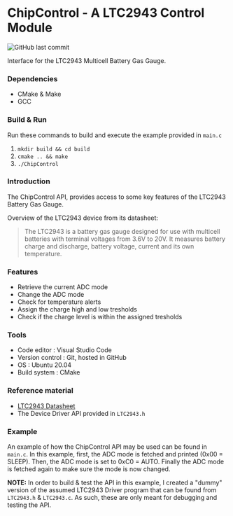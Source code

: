 # ChipControl - A LTC2943 Control Module
![GitHub last commit](https://img.shields.io/github/last-commit/suttala/LTC2943-Control-Module)

Interface for the LTC2943 Multicell Battery Gas Gauge.

### Dependencies
* CMake & Make
* GCC

### Build & Run
Run these commands to build and execute the example provided in `main.c`
1. `mkdir build && cd build`
2. `cmake .. && make`
3. `./ChipControl`


### Introduction

The ChipControl API, provides access to some key features of the LTC2943 Battery Gas Gauge.

Overview of the LTC2943 device from its datasheet:

> The LTC2943 is a battery gas gauge designed for use
> with multicell batteries with terminal voltages from 3.6V
> to 20V. It measures battery charge and discharge, battery
> voltage, current and its own temperature.

### Features

* Retrieve the current ADC mode
* Change the ADC mode
* Check for temperature alerts
* Assign the charge high and low tresholds
* Check if the charge level is within the assigned tresholds

### Tools

* Code editor : Visual Studio Code
* Version control : Git, hosted in GitHub
* OS : Ubuntu 20.04
* Build system : CMake

### Reference material

* [LTC2943 Datasheet](https://www.analog.com/media/en/technical-documentation/data-sheets/2943fa.pdf)
* The Device Driver API provided in `LTC2943.h`

### Example
An example of how the ChipControl API may be used can be found in `main.c`. In this example, first, the ADC mode is fetched and printed (0x00 = SLEEP).
Then, the ADC mode is set to 0xC0 = AUTO. Finally the ADC mode is fetched again to make sure the mode is now changed.

**NOTE:** In order to build & test the API in this example, I created a "dummy" version of the assumed LTC2943 Driver program that can be found from `LTC2943.h` & `LTC2943.c`.
As such, these are only meant for debugging and testing the API.





